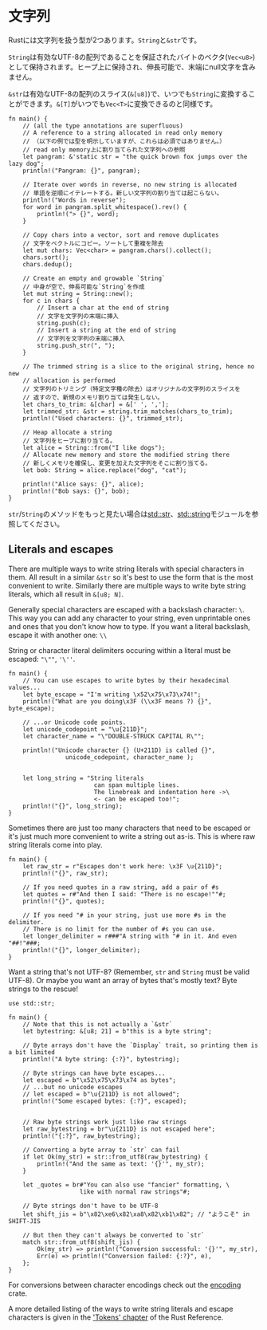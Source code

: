 <!--
# Strings
-->
# 文字列

<!--
There are two types of strings in Rust: `String` and `&str`.
-->
Rustには文字列を扱う型が2つあります。`String`と`&str`です。

<!--
A `String` is stored as a vector of bytes (`Vec<u8>`), but guaranteed to
always be a valid UTF-8 sequence. `String` is heap allocated, growable and not
null terminated.
-->
`String`は有効なUTF-8の配列であることを保証されたバイトのベクタ(`Vec<u8>`)として保持されます。ヒープ上に保持され、伸長可能で、末端にnull文字を含みません。

<!--
`&str` is a slice (`&[u8]`) that always points to a valid UTF-8 sequence, and
can be used to view into a `String`, just like `&[T]` is a view into `Vec<T>`.
-->
`&str`は有効なUTF-8の配列のスライス(`&[u8]`)で、いつでも`String`に変換することができます。`&[T]`がいつでも`Vec<T>`に変換できるのと同様です。

```rust,editable
fn main() {
    // (all the type annotations are superfluous)
    // A reference to a string allocated in read only memory
    // （以下の例では型を明示していますが、これらは必須ではありません。）
    // read only memory上に割り当てられた文字列への参照
    let pangram: &'static str = "the quick brown fox jumps over the lazy dog";
    println!("Pangram: {}", pangram);

    // Iterate over words in reverse, no new string is allocated
    // 単語を逆順にイテレートする。新しい文字列の割り当ては起こらない。
    println!("Words in reverse");
    for word in pangram.split_whitespace().rev() {
        println!("> {}", word);
    }

    // Copy chars into a vector, sort and remove duplicates
    // 文字をベクトルにコピー。ソートして重複を除去
    let mut chars: Vec<char> = pangram.chars().collect();
    chars.sort();
    chars.dedup();

    // Create an empty and growable `String`
    // 中身が空で、伸長可能な`String`を作成
    let mut string = String::new();
    for c in chars {
        // Insert a char at the end of string
        // 文字を文字列の末端に挿入
        string.push(c);
        // Insert a string at the end of string
        // 文字列を文字列の末端に挿入
        string.push_str(", ");
    }

    // The trimmed string is a slice to the original string, hence no new
    // allocation is performed
    // 文字列のトリミング（特定文字種の除去）はオリジナルの文字列のスライスを
    // 返すので、新規のメモリ割り当ては発生しない。
    let chars_to_trim: &[char] = &[' ', ','];
    let trimmed_str: &str = string.trim_matches(chars_to_trim);
    println!("Used characters: {}", trimmed_str);

    // Heap allocate a string
    // 文字列をヒープに割り当てる。
    let alice = String::from("I like dogs");
    // Allocate new memory and store the modified string there
    // 新しくメモリを確保し、変更を加えた文字列をそこに割り当てる。
    let bob: String = alice.replace("dog", "cat");

    println!("Alice says: {}", alice);
    println!("Bob says: {}", bob);
}
```

<!--
More `str`/`String` methods can be found under the
[std::str][str] and
[std::string][string]
modules
-->
`str`/`String`のメソッドをもっと見たい場合は[std::str][str]、[std::string][string]モジュールを参照してください。

## Literals and escapes

There are multiple ways to write string literals with special characters in them.
All result in a similar `&str` so it's best to use the form that is the most
convenient to write. Similarly there are multiple ways to write byte string literals,
which all result in `&[u8; N]`.

Generally special characters are escaped with a backslash character: `\`.
This way you can add any character to your string, even unprintable ones
and ones that you don't know how to type. If you want a literal backslash,
escape it with another one: `\\`

String or character literal delimiters occuring within a literal must be escaped: `"\""`, `'\''`.

```rust,editable
fn main() {
    // You can use escapes to write bytes by their hexadecimal values...
    let byte_escape = "I'm writing \x52\x75\x73\x74!";
    println!("What are you doing\x3F (\\x3F means ?) {}", byte_escape);

    // ...or Unicode code points.
    let unicode_codepoint = "\u{211D}";
    let character_name = "\"DOUBLE-STRUCK CAPITAL R\"";

    println!("Unicode character {} (U+211D) is called {}",
                unicode_codepoint, character_name );


    let long_string = "String literals
                        can span multiple lines.
                        The linebreak and indentation here ->\
                        <- can be escaped too!";
    println!("{}", long_string);
}
```

Sometimes there are just too many characters that need to be escaped or it's just
much more convenient to write a string out as-is. This is where raw string literals come into play.

```rust, editable
fn main() {
    let raw_str = r"Escapes don't work here: \x3F \u{211D}";
    println!("{}", raw_str);

    // If you need quotes in a raw string, add a pair of #s
    let quotes = r#"And then I said: "There is no escape!""#;
    println!("{}", quotes);

    // If you need "# in your string, just use more #s in the delimiter.
    // There is no limit for the number of #s you can use.
    let longer_delimiter = r###"A string with "# in it. And even "##!"###;
    println!("{}", longer_delimiter);
}
```

Want a string that's not UTF-8? (Remember, `str` and `String` must be valid UTF-8).
Or maybe you want an array of bytes that's mostly text? Byte strings to the rescue!

```rust, editable
use std::str;

fn main() {
    // Note that this is not actually a `&str`
    let bytestring: &[u8; 21] = b"this is a byte string";

    // Byte arrays don't have the `Display` trait, so printing them is a bit limited
    println!("A byte string: {:?}", bytestring);

    // Byte strings can have byte escapes...
    let escaped = b"\x52\x75\x73\x74 as bytes";
    // ...but no unicode escapes
    // let escaped = b"\u{211D} is not allowed";
    println!("Some escaped bytes: {:?}", escaped);


    // Raw byte strings work just like raw strings
    let raw_bytestring = br"\u{211D} is not escaped here";
    println!("{:?}", raw_bytestring);

    // Converting a byte array to `str` can fail
    if let Ok(my_str) = str::from_utf8(raw_bytestring) {
        println!("And the same as text: '{}'", my_str);
    }

    let _quotes = br#"You can also use "fancier" formatting, \
                    like with normal raw strings"#;

    // Byte strings don't have to be UTF-8
    let shift_jis = b"\x82\xe6\x82\xa8\x82\xb1\x82"; // "ようこそ" in SHIFT-JIS

    // But then they can't always be converted to `str`
    match str::from_utf8(shift_jis) {
        Ok(my_str) => println!("Conversion successful: '{}'", my_str),
        Err(e) => println!("Conversion failed: {:?}", e),
    };
}
```

For conversions between character encodings check out the [encoding][encoding-crate] crate.

A more detailed listing of the ways to write string literals and escape characters
is given in the ['Tokens' chapter][tokens] of the Rust Reference.

[str]: https://doc.rust-lang.org/std/str/
[string]: https://doc.rust-lang.org/std/string/
[tokens]: https://doc.rust-lang.org/reference/tokens.html
[encoding-crate]: https://crates.io/crates/encoding
